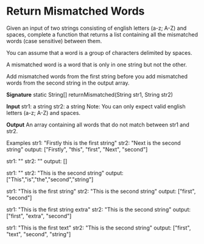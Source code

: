<h1>Return Mismatched Words</h1>
Given an input of two strings consisting of english letters (a-z; A-Z) and spaces, complete a function that returns a list containing all the mismatched words (case sensitive) between them.

You can assume that a word is a group of characters delimited by spaces.

A mismatched word is a word that is only in one string but not the other.

Add mismatched words from the first string before you add mismatched words from the second string in the output array.

<b>Signature</b>
static String[] returnMismatched(String str1, String str2)

<b>Input</b>
str1: a string
str2: a string
Note: You can only expect valid english letters (a-z; A-Z) and spaces.

<b>Output</b>
An array containing all words that do not match between str1 and str2.

Examples
str1: "Firstly this is the first string"
str2: "Next is the second string"
output: ["Firstly", "this", "first", "Next", "second"]

str1: ""
str2: ""
output: []

str1: ""
str2: "This is the second string"
output: ["This","is","the","second","string"]

str1: "This is the first string" 
str2: "This is the second string" 
output: ["first", "second"]

str1: "This is the first string extra" 
str2: "This is the second string" 
output: ["first", "extra", "second"]

str1: "This is the first text" 
str2: "This is the second string" 
output: ["first", "text", "second", "string"]
